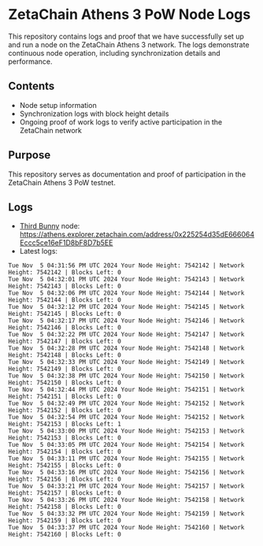 # ZetaChain Athens 3 PoW Node Logs
This repository contains logs and proof that we have successfully set up and run a node on the ZetaChain Athens 3 network. The logs demonstrate continuous node operation, including synchronization details and performance.

## Contents
- Node setup information
- Synchronization logs with block height details
- Ongoing proof of work logs to verify active participation in the ZetaChain network

## Purpose
This repository serves as documentation and proof of participation in the ZetaChain Athens 3 PoW testnet.

## Logs

- [Third Bunny](https://thirdbunny.xyz/) node: https://athens.explorer.zetachain.com/address/0x225254d35dE666064Eccc5ce16eF1D8bF8D7b5EE
- Latest logs:
```
Tue Nov  5 04:31:56 PM UTC 2024 Your Node Height: 7542142 | Network Height: 7542142 | Blocks Left: 0
Tue Nov  5 04:32:01 PM UTC 2024 Your Node Height: 7542143 | Network Height: 7542143 | Blocks Left: 0
Tue Nov  5 04:32:06 PM UTC 2024 Your Node Height: 7542144 | Network Height: 7542144 | Blocks Left: 0
Tue Nov  5 04:32:12 PM UTC 2024 Your Node Height: 7542145 | Network Height: 7542145 | Blocks Left: 0
Tue Nov  5 04:32:17 PM UTC 2024 Your Node Height: 7542146 | Network Height: 7542146 | Blocks Left: 0
Tue Nov  5 04:32:22 PM UTC 2024 Your Node Height: 7542147 | Network Height: 7542147 | Blocks Left: 0
Tue Nov  5 04:32:28 PM UTC 2024 Your Node Height: 7542148 | Network Height: 7542148 | Blocks Left: 0
Tue Nov  5 04:32:33 PM UTC 2024 Your Node Height: 7542149 | Network Height: 7542149 | Blocks Left: 0
Tue Nov  5 04:32:38 PM UTC 2024 Your Node Height: 7542150 | Network Height: 7542150 | Blocks Left: 0
Tue Nov  5 04:32:44 PM UTC 2024 Your Node Height: 7542151 | Network Height: 7542151 | Blocks Left: 0
Tue Nov  5 04:32:49 PM UTC 2024 Your Node Height: 7542152 | Network Height: 7542152 | Blocks Left: 0
Tue Nov  5 04:32:54 PM UTC 2024 Your Node Height: 7542152 | Network Height: 7542153 | Blocks Left: 1
Tue Nov  5 04:33:00 PM UTC 2024 Your Node Height: 7542153 | Network Height: 7542153 | Blocks Left: 0
Tue Nov  5 04:33:05 PM UTC 2024 Your Node Height: 7542154 | Network Height: 7542154 | Blocks Left: 0
Tue Nov  5 04:33:11 PM UTC 2024 Your Node Height: 7542155 | Network Height: 7542155 | Blocks Left: 0
Tue Nov  5 04:33:16 PM UTC 2024 Your Node Height: 7542156 | Network Height: 7542156 | Blocks Left: 0
Tue Nov  5 04:33:21 PM UTC 2024 Your Node Height: 7542157 | Network Height: 7542157 | Blocks Left: 0
Tue Nov  5 04:33:26 PM UTC 2024 Your Node Height: 7542158 | Network Height: 7542158 | Blocks Left: 0
Tue Nov  5 04:33:32 PM UTC 2024 Your Node Height: 7542159 | Network Height: 7542159 | Blocks Left: 0
Tue Nov  5 04:33:37 PM UTC 2024 Your Node Height: 7542160 | Network Height: 7542160 | Blocks Left: 0
```
